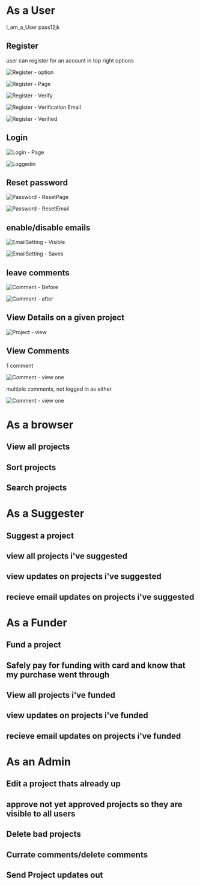 # As a User

I_am_a_User pass12jk

## Register
user can register for an account in top right options

![Register - option](/testing/user/Register-Option.png)

![Register - Page](/testing/user/Register-page.png)

![Register - Verify](/testing/user/Register-Verify.png)

![Register - Verification Email](/testing/user/Register-Verificationemail.png)

![Register - Verified](/testing/user/Register-verified.png)

## Login

![Login - Page](/testing/user/LogIn-Page.png)

![Loggedin](/testing/user/Loggedin.png)

## Reset password

![Password - ResetPage](/testing/user/Password-ResetPage.png)

![Password - ResetEmail](/testing/user/Password-ResetEmail.png)

## enable/disable emails

![EmailSetting - Visible](/testing/user/EmailSetting-Visible.png)

![EmailSetting - Saves](/testing/user/EmailSetting-SavesWhenChanged.png)

## leave comments

![Comment - Before](/testing/user/Comment-Before.png)

![Comment - after](/testing/user/Comment-after.png)

## View Details on a given project


![Project - view](/testing/user/Project-view.png)


## View Comments

1 comment 

![Comment - view one](/testing/user/comment-persists.png)

multiple comments, not logged in as either

![Comment - view one](/testing/user/comment-multiple.png)

# As a browser

## View all projects

## Sort projects

## Search projects

# As a Suggester

## Suggest a project

## view all projects i've suggested

## view updates on projects i've suggested

## recieve email updates on projects i've suggested

# As a Funder

## Fund a project

## Safely pay for funding with card and know that my purchase went through

## View all projects i've funded

## view updates on projects i've funded

## recieve email updates on projects i've funded

# As an Admin

## Edit a project thats already up

## approve not yet approved projects so they are visible to all users

## Delete bad projects

## Currate comments/delete comments

## Send Project updates out